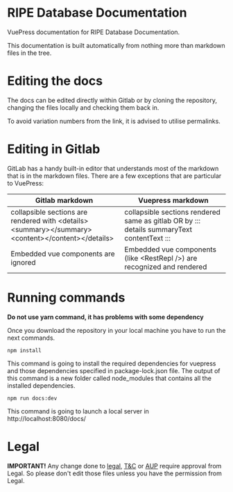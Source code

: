 
# RIPE Database Documentation

VuePress documentation for RIPE Database Documentation.

This documentation is built automatically from nothing more than markdown files in the tree.

# Editing the docs

The docs can be edited directly within Gitlab or by cloning the repository, changing the files locally and checking them back in.

To avoid variation numbers from the link, it is advised to utilise permalinks.

# Editing in Gitlab

GitLab has a handy built-in editor that understands most of the markdown that is in the markdown files. There are a few exceptions that are particular to VuePress:

| **Gitlab markdown**                                                                                                                  | **Vuepress markdown** |
|--------------------------------------------------------------------------------------------------------------------------------------| --- |
| collapsible sections are rendered with &lt;details&gt;&lt;summary&gt;&lt;/summary&gt;&lt;content&gt;&lt;/content&gt;&lt;/details&gt; | collapsible sections rendered same as gitlab OR by ::: details summaryText contentText ::: |
| Embedded vue components are ignored                                                                                                  | Embedded vue components (like &lt;RestRepl /&gt;) are recognized and rendered |

# Running commands

**Do not use yarn command, it has problems with some dependency**

Once you download the repository in your local machine you have to run the next commands.

    npm install

This command is going to install the required dependencies for vuepress and those dependencies specified in package-lock.json file. The output of this command is a new folder called node_modules that contains all the installed dependencies.

    npm run docs:dev

This command is going to launch a local server in http://localhost:8080/docs/

# Legal

**IMPORTANT!** Any change done to [legal](./docs/Legal-Information.md), [T&C](./docs/25.HTML-Terms-And-Conditions.md) or [AUP](./docs/RIPE-Database-Acceptable-Use-Policy.md) require approval from Legal. So please don't edit those files unless you have the permission from Legal.
